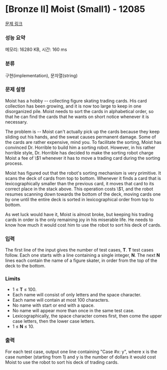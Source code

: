 # [Bronze II] Moist (Small1) - 12085 

[문제 링크](https://www.acmicpc.net/problem/12085) 

### 성능 요약

메모리: 16280 KB, 시간: 160 ms

### 분류

구현(implementation), 문자열(string)

### 문제 설명

<p>Moist has a hobby -- collecting figure skating trading cards. His card collection has been growing, and it is now too large to keep in one disorganized pile. Moist needs to sort the cards in alphabetical order, so that he can find the cards that he wants on short notice whenever it is necessary.</p>

<p>The problem is -- Moist can't actually pick up the cards because they keep sliding out his hands, and the sweat causes permanent damage. Some of the cards are rather expensive, mind you. To facilitate the sorting, Moist has convinced Dr. Horrible to build him a sorting robot. However, in his rather horrible style, Dr. Horrible has decided to make the sorting robot charge Moist a fee of \$1 whenever it has to move a trading card during the sorting process.</p>

<p>Moist has figured out that the robot's sorting mechanism is very primitive. It scans the deck of cards from top to bottom. Whenever it finds a card that is lexicographically smaller than the previous card, it moves that card to its correct place in the stack above. This operation costs \$1, and the robot resumes scanning down towards the bottom of the deck, moving cards one by one until the entire deck is sorted in lexicographical order from top to bottom.</p>

<p>As wet luck would have it, Moist is almost broke, but keeping his trading cards in order is the only remaining joy in his miserable life. He needs to know how much it would cost him to use the robot to sort his deck of cards.</p>

### 입력 

 <p>The first line of the input gives the number of test cases, <strong>T</strong>.  <strong>T</strong> test cases follow. Each one starts with a line containing a single integer, <strong>N</strong>. The next <strong>N</strong> lines each contain the name of a figure skater, in order from the top of the deck to the bottom.</p>

<h3>Limits</h3>

<ul>
	<li>1 ≤ <strong>T</strong> ≤ 100.</li>
	<li>Each name will consist of only letters and the space character.</li>
	<li>Each name will contain at most 100 characters.</li>
	<li>No name with start or end with a space.</li>
	<li>No name will appear more than once in the same test case.</li>
	<li>Lexicographically, the space character comes first, then come the upper case letters, then the lower case letters.</li>
	<li>1 ≤ <strong>N</strong> ≤ 10.</li>
</ul>

### 출력 

 <p>For each test case, output one line containing "Case #x: y", where x is the case number (starting from 1) and y is the number of dollars it would cost Moist to use the robot to sort his deck of trading cards.</p>

